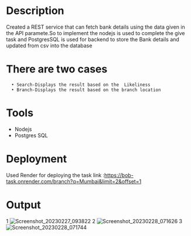 # Description 
   Created a REST service that can fetch bank details using the data given in the API paramete.So to implement the  nodejs is used to complete the give task and PostgresSQL is used for backend to store the Bank details and updated from csv into the database
   
   # There are two cases 
      • Search-Displays the result based on the  Likeliness 
      • Branch-Displays the result based on the branch location 
# Tools
  * Nodejs
  * Postgres SQL
# Deployment 
  Used Render for deploying the task  link :https://bob-task.onrender.com/branch?q=Mumbai&limit=2&offset=1
# Output
 1
![Screenshot_20230227_093822](https://user-images.githubusercontent.com/77102491/221616711-3aebc1a9-2193-4a75-adbb-14a448be10b6.png)
2
![Screenshot_20230228_071626](https://user-images.githubusercontent.com/77102491/221872695-fbeece43-996e-42bc-add4-a8fee3f2d332.png)
3
![Screenshot_20230228_071744](https://user-images.githubusercontent.com/77102491/221872862-c5577f57-ce82-4387-93e5-f43c394735ab.png)
